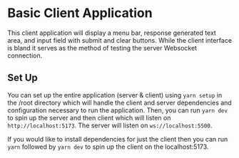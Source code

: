 # Basic Client Application

This client application will display a menu bar, response generated text area, and input field with submit and clear buttons. While the client interface is bland it serves as the method of testing the server Websocket connection.

## Set Up

You can set up the entire application (server & client) using `yarn setup` in the /root directory which will handle the client and server dependencies and configuration necessary to run the application. Then, you can run `yarn dev` to spin up the server and then client which will listen on `http://localhost:5173`. The server will listen on `ws://localhost:5500`.

If you would like to install dependencies for just the client then you can run `yarn` followed by `yarn dev` to spin up the client on the localhost:5173.
